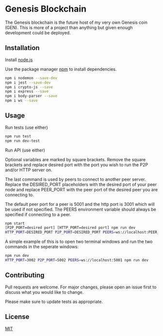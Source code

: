 # Genesis Blockchain

The Genesis blockchain is the future host of my very own Genesis coin (GEN). This is more of a project than anything but given enough development could be deployed.

## Installation

Install [node.js](https://nodejs.org/en/)

Use the package manager [npm](https://www.npmjs.com/) to install dependencies.

```bash
npm i nodemon --save-dev
npm i jest --save-dev
npm i crypto-js --save
npm i express --save
npm i body-parser --save
npm i ws --save
```

## Usage

Run tests (use either)

```bash
npm run test
npm run dev-test
```

Run API (use either)

Optional variables are marked by square brackets. Remove the square brackets and replace desired port with the port you wish to run the P2P and/or HTTP server on.

The last command is used by peers to connect to another peer server. Replace the DESIRED_PORT placeholders with the desired port of your peer node and replace PEER_PORT with the peer port of the desired peer you are connecting to.

The default peer port for a peer is 5001 and the http port is 3001 which will be used if not specified. The PEERS environment variable should always be specified if connecting to a peer.

```bash
npm start
[P2P_PORT=desired port] [HTTP_PORT=desired port] npm run dev
HTTP_PORT=DESIRED_PORT P2P_PORT=DESIRED_PORT PEERS=ws://localhost:PEER_PORT npm run dev
```

A simple example of this is to open two terminal windows and run the two commands in the seperate windows:
```bash
npm run dev
HTTP_PORT=3002 P2P_PORT=5002 PEERS=ws://localhost:5001 npm run dev
```

## Contributing
Pull requests are welcome. For major changes, please open an issue first to discuss what you would like to change.

Please make sure to update tests as appropriate.

## License
[MIT](https://choosealicense.com/licenses/mit/)
